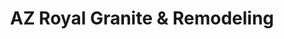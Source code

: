 ---
title: "AZ Royal Granite & Remodeling"
url: /flagstaff/az-royal-granite-and-remodeling/
shop: hardware
---